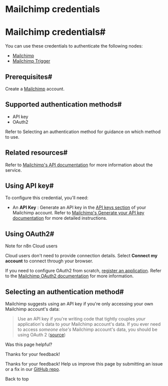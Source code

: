 # Mailchimp credentials

[ ](https://github.com/n8n-io/n8n-docs/edit/main/docs/integrations/builtin/credentials/mailchimp.md "Edit this page")

# Mailchimp credentials#

You can use these credentials to authenticate the following nodes:

  * [Mailchimp](../../app-nodes/n8n-nodes-base.mailchimp/)
  * [Mailchimp Trigger](../../trigger-nodes/n8n-nodes-base.mailchimptrigger/)



## Prerequisites#

Create a [Mailchimp](https://www.mailchimp.com/) account.

## Supported authentication methods#

  * API key
  * OAuth2



Refer to Selecting an authentication method for guidance on which method to use.

## Related resources#

Refer to [Mailchimp's API documentation](https://mailchimp.com/developer/marketing/api/) for more information about the service.

## Using API key#

To configure this credential, you'll need:

  * An **API Key** : Generate an API key in the [API keys section](https://us1.admin.mailchimp.com/account/api/) of your Mailchimp account. Refer to [Mailchimp's Generate your API key documentation](https://mailchimp.com/developer/marketing/guides/quick-start/#generate-your-api-key) for more detailed instructions.



## Using OAuth2#

Note for n8n Cloud users

Cloud users don't need to provide connection details. Select **Connect my account** to connect through your browser.

If you need to configure OAuth2 from scratch, [register an application](https://mailchimp.com/developer/marketing/guides/access-user-data-oauth-2/#register-your-application). Refer to the [Mailchimp OAuth2 documentation](https://mailchimp.com/developer/marketing/guides/access-user-data-oauth-2/) for more information.

## Selecting an authentication method#

Mailchimp suggests using an API key if you're only accessing your own Mailchimp account's data:

> Use an API key if you're writing code that tightly couples _your_ application's data to _your_ Mailchimp account's data. If you ever need to access _someone else's_ Mailchimp account's data, you should be using OAuth 2 ([source](https://mailchimp.com/developer/marketing/guides/access-user-data-oauth-2/#when-not-to-use-oauth-2))

Was this page helpful? 

Thanks for your feedback! 

Thanks for your feedback! Help us improve this page by submitting an issue or a fix in our [GitHub repo](https://github.com/n8n-io/n8n-docs). 

Back to top 
